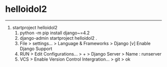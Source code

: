 # helloidol2
---
1. startproject helloidol2
   1. python -m pip install django~=4.2
   2. django-admin startproject helloidol2 .
   3. File > settings... > Language & Frameworks > Django [v] Enable Django Support
   4. RUN > Edit Configurations... > + > Django Server > Name : runserver
   5. VCS > Enable Version Control Intergration... > git > ok